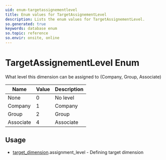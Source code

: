 ```yaml
---
uid: enum-targetassignementlevel
title: Enum values for TargetAssignementLevel
description: Lists the enum values for TargetAssignementLevel.
so.generated: true
keywords: database enum
so.topic: reference
so.envir: onsite, online
---
```


# TargetAssignementLevel Enum

What level this dimension can be assigned to (Company, Group, Associate)

| Name | Value | Description |
|------|-------|-------------|
|None|0|No level|
|Company|1|Company|
|Group|2|Group|
|Associate|4|Associate|

## Usage

* [target_dimension](../target-dimension.md).assignment_level - Defining target dimension
